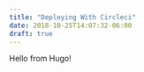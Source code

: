 ```yaml
---
title: "Deploying With Circleci"
date: 2018-10-25T14:07:32-06:00
draft: true
---
```


Hello from Hugo!

